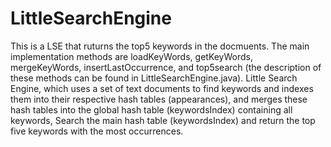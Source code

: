 # LittleSearchEngine

This is a LSE that ruturns the top5 keywords in the docmuents. The main implementation methods are loadKeyWords, getKeyWords, mergeKeyWords, insertLastOccurrence, and top5search (the description of these methods can be found in LittleSearchEngine.java). Little Search Engine, which uses a set of text documents to find keywords and indexes them into their respective hash tables (appearances), and merges these hash tables into the global hash table (keywordsIndex) containing all keywords, Search the main hash table (keywordsIndex) and return the top five keywords with the most occurrences.

